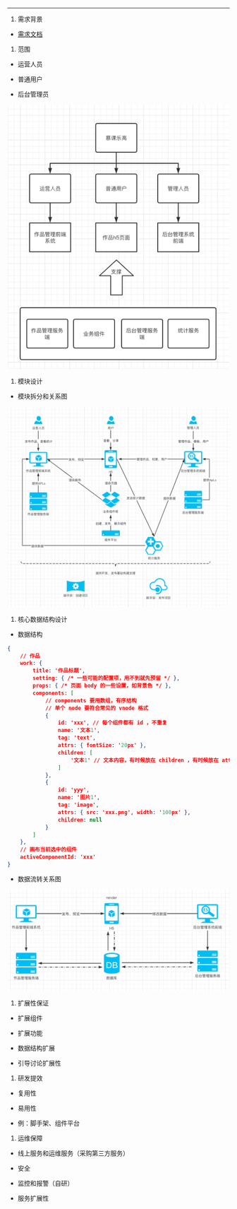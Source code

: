 ---

1. 需求背景

- [需求文档](https://www.yuque.com/books/share/af79538c-09eb-4ddd-bfb7-599816c233bf)

1. 范围

- 运营人员

- 普通用户

- 后台管理员

![](./images/fw.png)

1. 模块设计

- 模块拆分和关系图

![](./images/mkgx.png)

1. 核心数据结构设计

- 数据结构

```JSON
{
    // 作品
    work: {
        title: '作品标题',
        setting: { /* 一些可能的配置项，用不到就先预留 */ },
        props: { /* 页面 body 的一些设置，如背景色 */ },
        components: [
            // components 要用数组，有序结构
            // 单个 node 要符合常见的 vnode 格式
            {
                id: 'xxx', // 每个组件都有 id ，不重复
                name: '文本1',
                tag: 'text',
                attrs: { fontSize: '20px' },
                children: [
                    '文本1' // 文本内容，有时候放在 children ，有时候放在 attrs 或者 props ，没有标准，看实际情况来确定
                ]
            },
            {
                id: 'yyy',
                name: '图片1',
                tag: 'image',
                attrs: { src: 'xxx.png', width: '100px' },
                children: null
            }
        ]
    },
    // 画布当前选中的组件
    activeComponentId: 'xxx'
}

```

- 数据流转关系图

![](./images/sjlz.png)

1. 扩展性保证

- 扩展组件

- 扩展功能

- 数据结构扩展

- 引导讨论扩展性

1. 研发提效

- 复用性

- 易用性

- 例：脚手架、组件平台

1. 运维保障

- 线上服务和运维服务（采购第三方服务）

- 安全

- 监控和报警（自研）

- 服务扩展性


